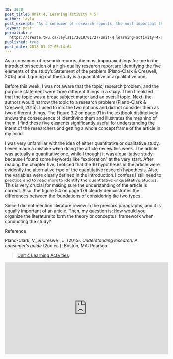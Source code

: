 ```yaml
---
ID: 3020
post_title: Unit 4, Learning activity 4.5
author: layla
post_excerpt: 'As a consumer of research reports, the most important things for me in the introduction section of a high-quality research report are identifying the five elements of the study&rsquo;s Statement of the problem (Plano-Clark &amp; Creswell, 2015) and&nbsp; figuring out the study is a quantitative or a qualitative one. Before this week, I was not &hellip; <p><a href="https://create.twu.ca/layla11/2018/01/27/unit-4-learning-activity-4-5/">Continue reading<span> "Unit 4, Learning activity 4.5"</span></a></p>'
layout: post
permalink: >
  https://create.twu.ca/layla11/2018/01/27/unit-4-learning-activity-4-5/
published: true
post_date: 2018-01-27 08:14:04
---
```

As a consumer of research reports, the most important things for me in the introduction section of a high-quality research report are identifying the five elements of the study&#8217;s Statement of the problem (Plano-Clark &amp; Creswell, 2015) and  figuring out the study is a quantitative or a qualitative one.

Before this week, I was not aware that the topic, research problem, and the purpose statement were three different things in a study. Then I realized that the topic was a broad subject matter and an overall topic. Next, the authors would narrow the topic to a research problem (Plano-Clark &amp; Creswell, 2015). I used to mix the two notions and did not consider them as two different things. The Figure 3.2 on page 91 in the textbook distinctively shows the consequence of identifying them and illustrates the meaning of them. I find these five elements significantly useful for understanding the intent of the researchers and getting a whole concept frame of the article in my mind.

I was very unfamiliar with the idea of either quantitative or qualitative study. I even made a mistake when doing the article review this week. The article was actually a quantitative one, while I thought it was a qualitative study because I found some keywords like &#8220;exploration&#8221; at the very start. After reading the chapter five, I noticed that the 10 hypotheses in the article were evidently the alternative type of the quantitative research hypothesis. Also, the variables were clearly defined in the introduction. I confess I still need to practice and to read more to identify the quantitative or qualitative studies. This is very crucial for making sure the understanding of the article is correct. Also, the figure 5.4 on page 179 clearly demonstrates the differences between the foundations of considering the two types.

Since I did not mention literature review in the previous paragraphs, and it is equally important of an article. Then, my question is: How would you organize the literature to form the theory or conceptual framework when conducting the study?

Reference

Plano-Clark, V., &amp; Creswell, J. (2015). <em>Understanding research: A consumer’s guide</em> (2nd ed.). Boston, MA: Pearson.

<blockquote class="wp-embedded-content" data-secret="qrEFlh7JZV"><a href="https://create.twu.ca/ldrs591-sp18/unit-4-learning-activities/">Unit 4 Learning Activities</a></p></blockquote>



<iframe class="wp-embedded-content" sandbox="allow-scripts" security="restricted" src="https://create.twu.ca/ldrs591-sp18/unit-4-learning-activities/embed/#?secret=qrEFlh7JZV" data-secret="qrEFlh7JZV" width="525" height="296" title="&#8220;Unit 4 Learning Activities&#8221; &#8212; Leadership 591: Scholarly Inquiry" frameborder="0" marginwidth="0" marginheight="0" scrolling="no"></iframe>